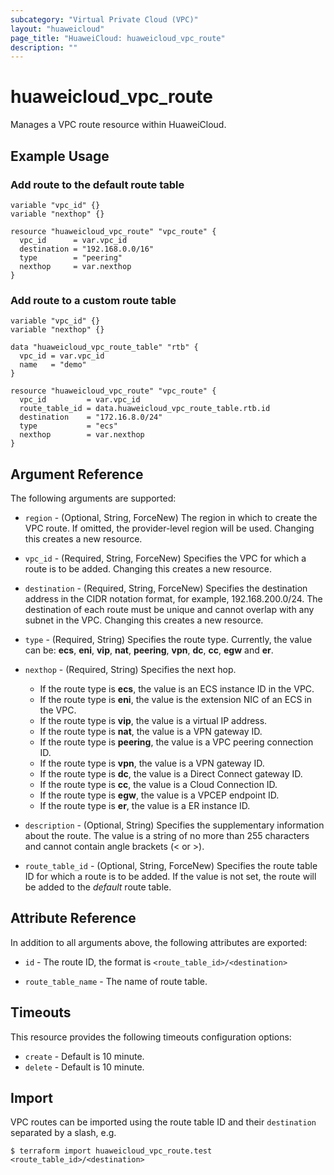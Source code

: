 ```yaml
---
subcategory: "Virtual Private Cloud (VPC)"
layout: "huaweicloud"
page_title: "HuaweiCloud: huaweicloud_vpc_route"
description: ""
---
```


# huaweicloud_vpc_route

Manages a VPC route resource within HuaweiCloud.

## Example Usage

### Add route to the default route table

```hcl
variable "vpc_id" {}
variable "nexthop" {}

resource "huaweicloud_vpc_route" "vpc_route" {
  vpc_id      = var.vpc_id
  destination = "192.168.0.0/16"
  type        = "peering"
  nexthop     = var.nexthop
}
```

### Add route to a custom route table

```hcl
variable "vpc_id" {}
variable "nexthop" {}

data "huaweicloud_vpc_route_table" "rtb" {
  vpc_id = var.vpc_id
  name   = "demo"
}

resource "huaweicloud_vpc_route" "vpc_route" {
  vpc_id         = var.vpc_id
  route_table_id = data.huaweicloud_vpc_route_table.rtb.id
  destination    = "172.16.8.0/24"
  type           = "ecs"
  nexthop        = var.nexthop
}
```

## Argument Reference

The following arguments are supported:

* `region` - (Optional, String, ForceNew) The region in which to create the VPC route. If omitted, the provider-level
  region will be used. Changing this creates a new resource.

* `vpc_id` - (Required, String, ForceNew) Specifies the VPC for which a route is to be added. Changing this creates a
  new resource.

* `destination` - (Required, String, ForceNew) Specifies the destination address in the CIDR notation format,
  for example, 192.168.200.0/24. The destination of each route must be unique and cannot overlap with any
  subnet in the VPC. Changing this creates a new resource.

* `type` - (Required, String) Specifies the route type. Currently, the value can be:
  **ecs**, **eni**, **vip**, **nat**, **peering**, **vpn**, **dc**, **cc**, **egw** and **er**.

* `nexthop` - (Required, String) Specifies the next hop.
  + If the route type is **ecs**, the value is an ECS instance ID in the VPC.
  + If the route type is **eni**, the value is the extension NIC of an ECS in the VPC.
  + If the route type is **vip**, the value is a virtual IP address.
  + If the route type is **nat**, the value is a VPN gateway ID.
  + If the route type is **peering**, the value is a VPC peering connection ID.
  + If the route type is **vpn**, the value is a VPN gateway ID.
  + If the route type is **dc**, the value is a Direct Connect gateway ID.
  + If the route type is **cc**, the value is a Cloud Connection ID.
  + If the route type is **egw**, the value is a VPCEP endpoint ID.
  + If the route type is **er**, the value is a ER instance ID.

* `description` - (Optional, String) Specifies the supplementary information about the route.
  The value is a string of no more than 255 characters and cannot contain angle brackets (< or >).

* `route_table_id` - (Optional, String, ForceNew) Specifies the route table ID for which a route is to be added.
  If the value is not set, the route will be added to the *default* route table.

## Attribute Reference

In addition to all arguments above, the following attributes are exported:

* `id` - The route ID, the format is `<route_table_id>/<destination>`

* `route_table_name` - The name of route table.

## Timeouts

This resource provides the following timeouts configuration options:

* `create` - Default is 10 minute.
* `delete` - Default is 10 minute.

## Import

VPC routes can be imported using the route table ID and their `destination` separated by a slash, e.g.

```
$ terraform import huaweicloud_vpc_route.test <route_table_id>/<destination>
```
